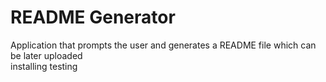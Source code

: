 # README Generator 
 Application that prompts the user and generates a README file which can be later uploaded  
installing
testing
